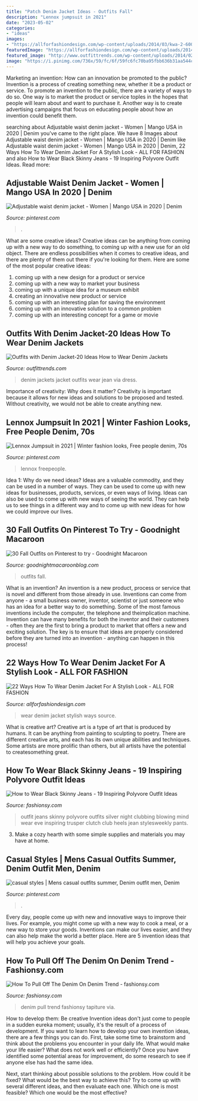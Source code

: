 ```yaml
---
title: "Patch Denim Jacket Ideas - Outfits Fall"
description: "Lennox jumpsuit in 2021"
date: "2023-05-02"
categories:
- "ideas"
images:
- "https://allforfashiondesign.com/wp-content/uploads/2014/03/kwa-2-600x989.jpg"
featuredImage: "https://allforfashiondesign.com/wp-content/uploads/2014/03/kwa-2-600x989.jpg"
featured_image: "http://www.outfittrends.com/wp-content/uploads/2014/02/Women-Denim-Jackets-Fashion.jpg"
image: "https://i.pinimg.com/736x/59/fc/6f/59fc6fc70ba95fbb636b31aa544c51f0.jpg"
---
```



Marketing an invention: How can an innovation be promoted to the public?
Invention is a process of creating something new, whether it be a product or service. To promote an invention to the public, there are a variety of ways to do so. One way is to market the product or service toples in the hopes that people will learn about and want to purchase it. Another way is to create advertising campaigns that focus on educating people about how an invention could benefit them.

	

		
searching about Adjustable waist denim jacket - Women | Mango USA in 2020 | Denim you've came to the right place. We have 8 Images about Adjustable waist denim jacket - Women | Mango USA in 2020 | Denim like Adjustable waist denim jacket - Women | Mango USA in 2020 | Denim, 22 Ways How To Wear Denim Jacket For A Stylish Look - ALL FOR FASHION and also How to Wear Black Skinny Jeans - 19 Inspiring Polyvore Outfit Ideas. Read more:
		
    
## Adjustable Waist Denim Jacket - Women | Mango USA In 2020 | Denim

<img loading=lazy src="https://i.pinimg.com/736x/59/fc/6f/59fc6fc70ba95fbb636b31aa544c51f0.jpg" onerror="this.onerror=null;this.src='https://tse4.mm.bing.net/th?id=OIP.qvzpB07DhhVrp9DWOYsegAHaKW&amp;pid=15.1';" alt="Adjustable waist denim jacket - Women | Mango USA in 2020 | Denim">

_Source: pinterest.com_

>. 

	

What are some creative ideas?
Creative ideas can be anything from coming up with a new way to do something, to coming up with a new use for an old object. There are endless possibilities when it comes to creative ideas, and there are plenty of them out there if you're looking for them. Here are some of the most popular creative ideas: 
1. coming up with a new design for a product or service 
2. coming up with a new way to market your business 
3. coming up with a unique idea for a museum exhibit 
4. creating an innovative new product or service 
5. coming up with an interesting plan for saving the environment 
6. coming up with an innovative solution to a common problem 
7. coming up with an interesting concept for a game or movie 

    
## Outfits With Denim Jacket-20 Ideas How To Wear Denim Jackets

<img loading=lazy src="http://www.outfittrends.com/wp-content/uploads/2014/02/Women-Denim-Jackets-Fashion.jpg" onerror="this.onerror=null;this.src='https://tse2.mm.bing.net/th?id=OIP.tYXqWBasXKOZ5U-tb9F7MwHaLD&amp;pid=15.1';" alt="Outfits with Denim Jacket-20 Ideas How to Wear Denim Jackets">

_Source: outfittrends.com_

>denim jackets jacket outfits wear jean via dress. 

	

Importance of creativity: Why does it matter?
Creativity is important because it allows for new ideas and solutions to be proposed and tested. Without creativity, we would not be able to create anything new.

    
## Lennox Jumpsuit In 2021 | Winter Fashion Looks, Free People Denim, 70s

<img loading=lazy src="https://i.pinimg.com/736x/e4/ff/36/e4ff363fbc473974095bccb07a0082bb.jpg" onerror="this.onerror=null;this.src='https://tse1.mm.bing.net/th?id=OIP.0uIzKMaWX-NBzTRk0k9gLwHaLH&amp;pid=15.1';" alt="Lennox Jumpsuit in 2021 | Winter fashion looks, Free people denim, 70s">

_Source: pinterest.com_

>lennox freepeople. 

	

Idea 1: Why do we need ideas?
Ideas are a valuable commodity, and they can be used in a number of ways. They can be used to come up with new ideas for businesses, products, services, or even ways of living. Ideas can also be used to come up with new ways of seeing the world. They can help us to see things in a different way and to come up with new ideas for how we could improve our lives.

    
## 30 Fall Outfits On Pinterest To Try - Goodnight Macaroon

<img loading=lazy src="http://www.goodnightmacaroonblog.com/wp-content/uploads/2017/08/7cf8f5a661210853a328ffbd8ed31af2.jpg" onerror="this.onerror=null;this.src='https://tse3.mm.bing.net/th?id=OIP.FCjp_J5v46-0fQtQj5mjsQHaQK&amp;pid=15.1';" alt="30 Fall Outfits on Pinterest to try - Goodnight Macaroon">

_Source: goodnightmacaroonblog.com_

>outfits fall. 

	

What is an invention?
An invention is a new product, process or service that is novel and different from those already in use. Inventions can come from anyone - a small business owner, inventor, scientist or just someone who has an idea for a better way to do something. Some of the most famous inventions include the computer, the telephone and theimplication machine. 
Invention can have many benefits for both the inventor and their customers - often they are the first to bring a product to market that offers a new and exciting solution. The key is to ensure that ideas are properly considered before they are turned into an invention - anything can happen in this process!

    
## 22 Ways How To Wear Denim Jacket For A Stylish Look - ALL FOR FASHION

<img loading=lazy src="https://allforfashiondesign.com/wp-content/uploads/2014/03/kwa-2-600x989.jpg" onerror="this.onerror=null;this.src='https://tse3.mm.bing.net/th?id=OIP.1A5-MkATkRUNGCksuYR7UgHaMN&amp;pid=15.1';" alt="22 Ways How To Wear Denim Jacket For A Stylish Look - ALL FOR FASHION">

_Source: allforfashiondesign.com_

>wear denim jacket stylish ways source. 

	

What is creative art?
Creative art is a type of art that is produced by humans. It can be anything from painting to sculpting to poetry. There are different creative arts, and each has its own unique abilities and techniques. Some artists are more prolific than others, but all artists have the potential to createsomething great.

    
## How To Wear Black Skinny Jeans - 19 Inspiring Polyvore Outfit Ideas

<img loading=lazy src="http://fashionsy.com/wp-content/uploads/2015/02/dabd9128-313f-4e46-9d72-8d338b574efe.jpg" onerror="this.onerror=null;this.src='https://tse1.mm.bing.net/th?id=OIP.jsMHBEKG3_hwcs1F3WRR7wHaLw&amp;pid=15.1';" alt="How to Wear Black Skinny Jeans - 19 Inspiring Polyvore Outfit Ideas">

_Source: fashionsy.com_

>outfit jeans skinny polyvore outfits silver night clubbing blowing mind wear eve inspiring trusper clutch club heels jean stylesweekly pants. 

	

3. Make a cozy hearth with some simple supplies and materials you may have at home.

    
## Casual Styles | Mens Casual Outfits Summer, Denim Outfit Men, Denim

<img loading=lazy src="https://i.pinimg.com/736x/0c/ae/db/0caedb3f63d7034db5497e000ff36b38.jpg" onerror="this.onerror=null;this.src='https://tse2.mm.bing.net/th?id=OIP.vth4MIH7opHiRfTVTz2IowHaSL&amp;pid=15.1';" alt="casual styles | Mens casual outfits summer, Denim outfit men, Denim">

_Source: pinterest.com_

>. 

	

Every day, people come up with new and innovative ways to improve their lives. For example, you might come up with a new way to cook a meal, or a new way to store your goods. Inventions can make our lives easier, and they can also help make the world a better place. Here are 5 invention ideas that will help you achieve your goals.

    
## How To Pull Off The Denim On Denim Trend - Fashionsy.com

<img loading=lazy src="http://fashionsy.com/wp-content/uploads/2015/04/Denim-On-Denim-Outfits2.jpg" onerror="this.onerror=null;this.src='https://tse2.mm.bing.net/th?id=OIP.3lL7YiP9lyZpqzfIkS-RFwHaLH&amp;pid=15.1';" alt="How To Pull Off The Denim On Denim Trend - fashionsy.com">

_Source: fashionsy.com_

>denim pull trend fashionsy tapiture via. 

	

How to develop them: Be creative
Invention ideas don't just come to people in a sudden eureka moment; usually, it's the result of a process of development. If you want to learn how to develop your own invention ideas, there are a few things you can do. 
First, take some time to brainstorm and think about the problems you encounter in your daily life. What would make your life easier? What does not work well or efficiently? Once you have identified some potential areas for improvement, do some research to see if anyone else has had the same idea. 

Next, start thinking about possible solutions to the problem. How could it be fixed? What would be the best way to achieve this? Try to come up with several different ideas, and then evaluate each one. Which one is most feasible? Which one would be the most effective?

